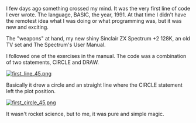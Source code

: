 I few days ago something crossed my mind. It was the very first line of code I ever wrote. The language, BASIC, the year, 1991. At that time I didn't have the remotest idea what I was doing or what 
programming was, but it was new and exciting.

The "weapons" at hand, my new shiny Sinclair ZX Spectrum +2 128K, an old TV set and The Spectrum's User Manual.

I followed one of the exercises in the manual. The code was a combination of two statements, CIRCLE and DRAW.

[![first_line_45.png](https://d23f6h5jpj26xu.cloudfront.net/xzq4rdb9e7n5zq_small.png)](http://img.svbtle.com/xzq4rdb9e7n5zq.png)

Basically it drew a circle and an straight line where the CIRCLE statement left the plot position.

[![first_circle_45.png](https://d23f6h5jpj26xu.cloudfront.net/pdutpfsduk15q_small.png)](http://img.svbtle.com/pdutpfsduk15q.png)

It wasn't rocket science, but to me, it was pure and simple magic.
